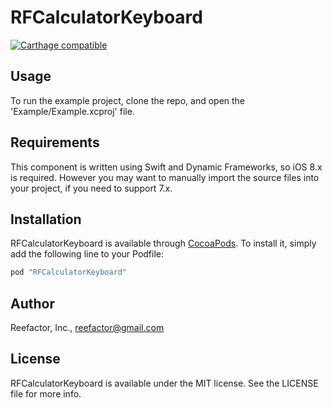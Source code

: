 # RFCalculatorKeyboard

[![Carthage compatible](https://img.shields.io/badge/Carthage-compatible-4BC51D.svg?style=flat)](https://github.com/Carthage/Carthage)

## Usage

To run the example project, clone the repo, and open the 'Example/Example.xcproj' file.

## Requirements

This component is written using Swift and Dynamic Frameworks, so iOS 8.x is required. However you may want to manually import the source files into your project, if you need to support 7.x.

## Installation

RFCalculatorKeyboard is available through [CocoaPods](http://cocoapods.org). To install
it, simply add the following line to your Podfile:

```ruby
pod "RFCalculatorKeyboard"
```

## Author

Reefactor, Inc., reefactor@gmail.com

## License

RFCalculatorKeyboard is available under the MIT license. See the LICENSE file for more info.
